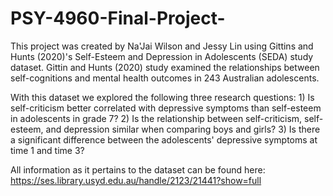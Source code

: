 # PSY-4960-Final-Project-

This project was created by Na'Jai Wilson and Jessy Lin using Gittins and Hunts (2020)'s Self-Esteem and Depression in Adolescents (SEDA) study dataset. Gittin and Hunts (2020) study examined the relationships between self-cognitions and mental health outcomes in 243 Australian adolescents. 

With this dataset we explored the following three research questions: 1) Is self-criticism better correlated with depressive symptoms than self-esteem in adolescents in grade 7? 2) Is the relationship between self-criticism, self-esteem, and depression similar when comparing boys and girls? 3) Is there a significant difference between the adolescents' depressive symptoms  at time 1 and time 3?

All information as it pertains to the dataset can be found here: https://ses.library.usyd.edu.au/handle/2123/21441?show=full
